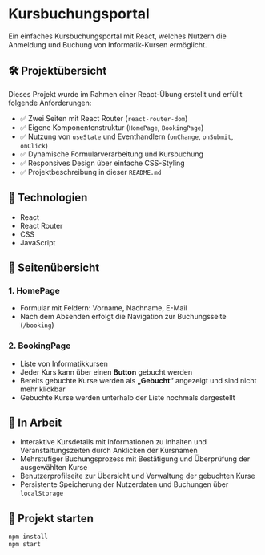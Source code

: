 # Kursbuchungsportal

Ein einfaches Kursbuchungsportal mit React, welches Nutzern die Anmeldung und Buchung von Informatik-Kursen ermöglicht.

## 🛠 Projektübersicht

Dieses Projekt wurde im Rahmen einer React-Übung erstellt und erfüllt folgende Anforderungen:

- ✅ Zwei Seiten mit React Router (`react-router-dom`)
- ✅ Eigene Komponentenstruktur (`HomePage`, `BookingPage`)
- ✅ Nutzung von `useState` und Eventhandlern (`onChange`, `onSubmit`, `onClick`)
- ✅ Dynamische Formularverarbeitung und Kursbuchung
- ✅ Responsives Design über einfache CSS-Styling
- ✅ Projektbeschreibung in dieser `README.md`

## 🔧 Technologien

- React
- React Router
- CSS
- JavaScript

## 🧭 Seitenübersicht

### 1. HomePage
- Formular mit Feldern: Vorname, Nachname, E-Mail
- Nach dem Absenden erfolgt die Navigation zur Buchungsseite (`/booking`)

### 2. BookingPage
- Liste von Informatikkursen
- Jeder Kurs kann über einen **Button** gebucht werden
- Bereits gebuchte Kurse werden als **„Gebucht“** angezeigt und sind nicht mehr klickbar
- Gebuchte Kurse werden unterhalb der Liste nochmals dargestellt

## 🔨 In Arbeit

- Interaktive Kursdetails mit Informationen zu Inhalten und Veranstaltungszeiten durch Anklicken der Kursnamen  
- Mehrstufiger Buchungsprozess mit Bestätigung und Überprüfung der ausgewählten Kurse  
- Benutzerprofilseite zur Übersicht und Verwaltung der gebuchten Kurse  
- Persistente Speicherung der Nutzerdaten und Buchungen über `localStorage`  
  
## 🚀 Projekt starten

```bash
npm install
npm start
```

